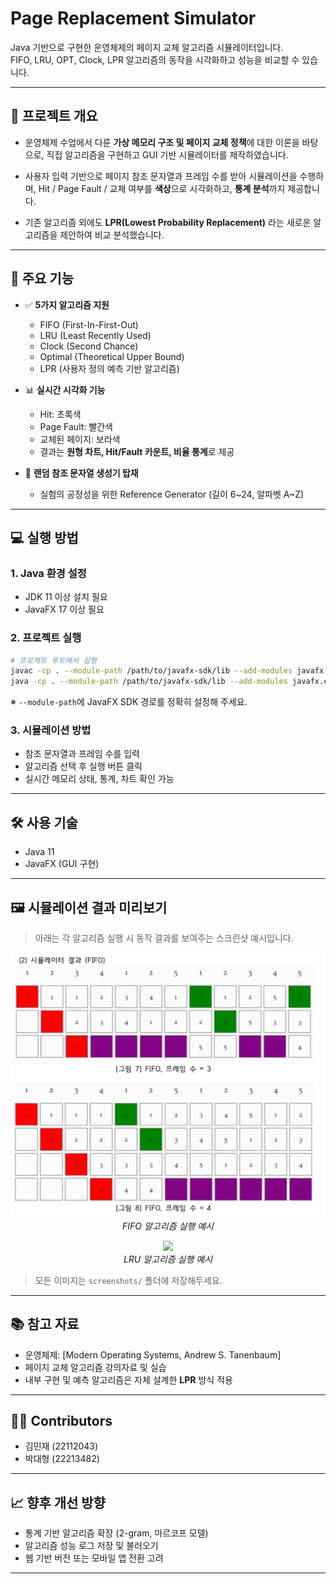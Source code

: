 # Page Replacement Simulator

Java 기반으로 구현한 운영체제의 페이지 교체 알고리즘 시뮬레이터입니다.  
FIFO, LRU, OPT, Clock, LPR 알고리즘의 동작을 시각화하고 성능을 비교할 수 있습니다.

---

## 📌 프로젝트 개요

- 운영체제 수업에서 다룬 **가상 메모리 구조 및 페이지 교체 정책**에 대한 이론을 바탕으로, 직접 알고리즘을 구현하고 GUI 기반 시뮬레이터를 제작하였습니다.

- 사용자 입력 기반으로 페이지 참조 문자열과 프레임 수를 받아 시뮬레이션을 수행하며, Hit / Page Fault / 교체 여부를 **색상**으로 시각화하고, **통계 분석**까지 제공합니다.

- 기존 알고리즘 외에도 **LPR(Lowest Probability Replacement)** 라는 새로운 알고리즘을 제안하여 비교 분석했습니다.

---

## 🎯 주요 기능

- ✅ **5가지 알고리즘 지원**

  - FIFO (First-In-First-Out)
  - LRU (Least Recently Used)
  - Clock (Second Chance)
  - Optimal (Theoretical Upper Bound)
  - LPR (사용자 정의 예측 기반 알고리즘)

- 📊 **실시간 시각화 기능**

  - Hit: 초록색
  - Page Fault: 빨간색
  - 교체된 페이지: 보라색
  - 결과는 **원형 차트, Hit/Fault 카운트, 비율 통계**로 제공

- 🧪 **랜덤 참조 문자열 생성기 탑재**
  - 실험의 공정성을 위한 Reference Generator (길이 6~24, 알파벳 A~Z)

---

## 💻 실행 방법

### 1. Java 환경 설정

- JDK 11 이상 설치 필요
- JavaFX 17 이상 필요

### 2. 프로젝트 실행

```bash
# 프로젝트 루트에서 실행
javac -cp . --module-path /path/to/javafx-sdk/lib --add-modules javafx.controls *.java
java -cp . --module-path /path/to/javafx-sdk/lib --add-modules javafx.controls Main
```

※ `--module-path`에 JavaFX SDK 경로를 정확히 설정해 주세요.

### 3. 시뮬레이션 방법

- 참조 문자열과 프레임 수를 입력
- 알고리즘 선택 후 실행 버튼 클릭
- 실시간 메모리 상태, 통계, 차트 확인 가능

---

## 🛠 사용 기술

- Java 11
- JavaFX (GUI 구현)

---

## 🖼️ 시뮬레이션 결과 미리보기

> 아래는 각 알고리즘 실행 시 동작 결과를 보여주는 스크린샷 예시입니다.

<p align="center">
  <img src="screenshots/fifo_example.png" width="600" />
  <br/><i>FIFO 알고리즘 실행 예시</i>
</p>

<p align="center">
  <img src="screenshots/lru_example.png" width="600" />
  <br/><i>LRU 알고리즘 실행 예시</i>
</p>

> 모든 이미지는 `screenshots/` 폴더에 저장해두세요.

---

## 📚 참고 자료

- 운영체제: [Modern Operating Systems, Andrew S. Tanenbaum]
- 페이지 교체 알고리즘 강의자료 및 실습
- 내부 구현 및 예측 알고리즘은 자체 설계한 **LPR** 방식 적용

---

## 👨‍💻 Contributors

- 김민재 (22112043)
- 박대형 (22213482)

---

## 📈 향후 개선 방향

- 통계 기반 알고리즘 확장 (2-gram, 마르코프 모델)
- 알고리즘 성능 로그 저장 및 불러오기
- 웹 기반 버전 또는 모바일 앱 전환 고려

---
